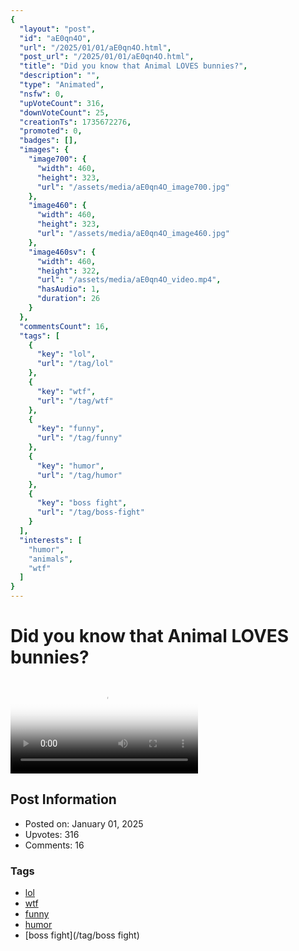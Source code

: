 ```yaml
---
{
  "layout": "post",
  "id": "aE0qn4O",
  "url": "/2025/01/01/aE0qn4O.html",
  "post_url": "/2025/01/01/aE0qn4O.html",
  "title": "Did you know that Animal LOVES bunnies?",
  "description": "",
  "type": "Animated",
  "nsfw": 0,
  "upVoteCount": 316,
  "downVoteCount": 25,
  "creationTs": 1735672276,
  "promoted": 0,
  "badges": [],
  "images": {
    "image700": {
      "width": 460,
      "height": 323,
      "url": "/assets/media/aE0qn4O_image700.jpg"
    },
    "image460": {
      "width": 460,
      "height": 323,
      "url": "/assets/media/aE0qn4O_image460.jpg"
    },
    "image460sv": {
      "width": 460,
      "height": 322,
      "url": "/assets/media/aE0qn4O_video.mp4",
      "hasAudio": 1,
      "duration": 26
    }
  },
  "commentsCount": 16,
  "tags": [
    {
      "key": "lol",
      "url": "/tag/lol"
    },
    {
      "key": "wtf",
      "url": "/tag/wtf"
    },
    {
      "key": "funny",
      "url": "/tag/funny"
    },
    {
      "key": "humor",
      "url": "/tag/humor"
    },
    {
      "key": "boss fight",
      "url": "/tag/boss-fight"
    }
  ],
  "interests": [
    "humor",
    "animals",
    "wtf"
  ]
}
---
```


# Did you know that Animal LOVES bunnies?

<video controls playsinline loop poster="/assets/media/aE0qn4O_image460.jpg">
  <source src="/assets/media/aE0qn4O_video.mp4" type="video/mp4">
  Your browser does not support the video tag.
</video>

## Post Information

- Posted on: January 01, 2025
- Upvotes: 316
- Comments: 16

### Tags

- [lol](/tag/lol)
- [wtf](/tag/wtf)
- [funny](/tag/funny)
- [humor](/tag/humor)
- [boss fight](/tag/boss fight)
